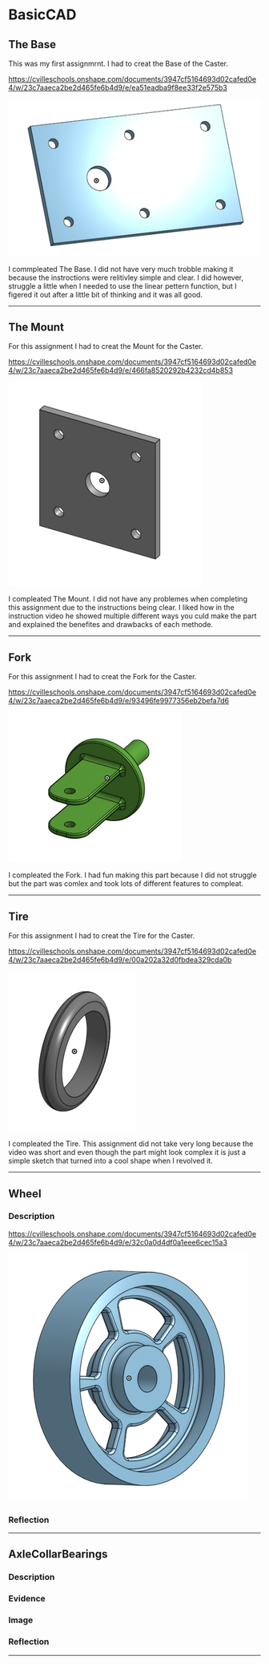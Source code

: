 # BasicCAD

## The Base

This was my first assignmrnt. I had to creat the Base of the Caster.

https://cvilleschools.onshape.com/documents/3947cf5164693d02cafed0e4/w/23c7aaeca2be2d465fe6b4d9/e/ea51eadba9f8ee33f2e575b3

![TheBase](Images/TheBase.png)

I commpleated The Base. I did not have very much trobble making it because the instroctions were relitivley simple and clear. I did however, struggle a little when I needed to use the linear pettern function, but I figered it out after a little bit of thinking and it was all good.

---


## The Mount

For this assignment I had to creat the Mount for the Caster.

https://cvilleschools.onshape.com/documents/3947cf5164693d02cafed0e4/w/23c7aaeca2be2d465fe6b4d9/e/466fa8520292b4232cd4b853

![TheMount](Images/TheMount.png)

I compleated The Mount. I did not have any problemes when completing this assignment due to the instructions being clear.  I liked how in the instruction video he showed multiple different ways you culd make the part and explained the benefites and drawbacks of each methode.

---


## Fork


For this assignment I had to creat the Fork for the Caster.

https://cvilleschools.onshape.com/documents/3947cf5164693d02cafed0e4/w/23c7aaeca2be2d465fe6b4d9/e/93496fe9977356eb2befa7d6

![TheFork](Images/TheFork.png)


I compleated the Fork. I had fun making this part because I did not struggle but the part was comlex and took lots of different features to compleat.

---


## Tire

For this assignment I had to creat the Tire for the Caster.

https://cvilleschools.onshape.com/documents/3947cf5164693d02cafed0e4/w/23c7aaeca2be2d465fe6b4d9/e/00a202a32d0fbdea329cda0b

![TheTire](Images/TheTire.png)


I compleated the Tire. This assignment did not take very long because the video was short and even though the part might look complex it is just a simple sketch that turned into a cool shape when I revolved it.

---


## Wheel

### Description

https://cvilleschools.onshape.com/documents/3947cf5164693d02cafed0e4/w/23c7aaeca2be2d465fe6b4d9/e/32c0a0d4df0a1eee6cec15a3

![TheWheel](Images/TheWheel.png)

### Reflection

---


## AxleCollarBearings

### Description

### Evidence

### Image

### Reflection

---
